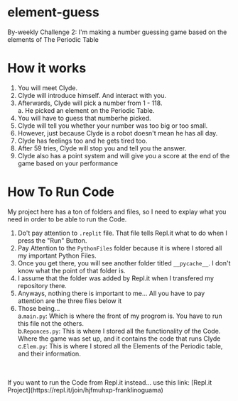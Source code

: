 # element-guess
By-weekly Challenge 2:  I'm making a number guessing game based on the elements of The Periodic Table
# How it works
1. You will meet Clyde.
2. Clyde will introduce himself. And interact with you.
3. Afterwards,  Clyde will pick a number from 1 - 118.<br>
	a. He picked an element on the Periodic Table.
4. You will have to guess that numberhe picked.
5. Clyde will tell you whether your number was too big or too small.
6. However, just because Clyde is a robot doesn't mean he has all day.
7. Clyde has feelings too and he gets tired too.
8. After 59 tries, Clyde will stop you and tell you the answer.
9. Clyde also has a point system and will give you a score at the end of the game based on your performance
# How To Run Code
My project here has a ton of folders and files, so I need to explay what you need in order to be able to run the Code.
1. Do't pay attention to `.replit` file.  That file tells Repl.it what to do when I press the "Run" Button.
2. Pay Attention to the `PythonFiles` folder because it is where I stored all my important Python Files.
3. Once you get there, you will see another folder titled `__pycache__`.  I don't know what the point of that folder is.
4. I assume that the folder was added by Repl.it when I transfered my repository there.
5. Anyways, nothing there is important to me... All you have to pay attention are the three files below it
6. Those being...<br>
	a.`main.py`: Which is where the front of my progrom is.  You have to run this file not the others.<br>
	b.`Reponces.py`: This is where I stored all the functionality of the Code.  Where the game was set up, and it contains the code that runs Clyde<br>
	c.`Elem.py`: This is where I stored all the Elements of the Periodic table, and their information.
<br>
<br>
If you want to run the Code from Repl.it instead... use this link:
[Repl.it Project](https://repl.it/join/hjfmuhxp-franklinoguama)
